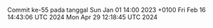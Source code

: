 Commit ke-55 pada tanggal Sun Jan 01 14:00 2023 +0100
Fri Feb 16 14:43:06 UTC 2024
Mon Apr 29 12:18:45 UTC 2024
